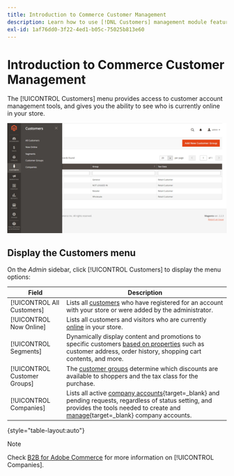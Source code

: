 ```yaml
---
title: Introduction to Commerce Customer Management
description: Learn how to use [!DNL Customers] management module features to manage customers in your store.
exl-id: 1af76dd0-3f22-4ed1-b05c-75025b813e60
---
```

# Introduction to Commerce Customer Management

The [!UICONTROL Customers] menu provides access to customer account management tools, and gives you the ability to see who is currently online in your store.

![Customers menu](assets/admin-menu-customers.png)

## Display the Customers menu

On the _Admin_ sidebar, click [!UICONTROL Customers] to display the menu options:

| Field | Description |
|---|---|
| [!UICONTROL All Customers] | Lists all [customers](../customers/customers-all.md) who have registered for an account with your store or were added by the administrator. |
| [!UICONTROL Now Online] | Lists all customers and visitors who are currently [online](../customers/now-online.md) in your store. |
| [!UICONTROL Segments] | Dynamically display content and promotions to specific customers [based on properties](../customers/customer-segments.md) such as customer address, order history, shopping cart contents, and more. |
| [!UICONTROL Customer Groups] | The [customer groups](../customers/customer-groups.md) determine which discounts are available to shoppers and the tax class for the purchase. |
| [!UICONTROL Companies] | Lists all active [company accounts](../b2b/account-companies.md){target=_blank} and pending requests, regardless of status setting, and provides the tools needed to create and [manage](../b2b/account-company-manage.md){target=_blank} company accounts. |

{style="table-layout:auto"}

>[!NOTE]
>
> Check [B2B for Adobe Commerce](../b2b/introduction.md) for more information on [!UICONTROL Companies].
